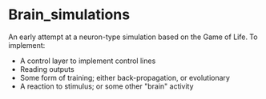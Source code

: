# Brain_simulations
An early attempt at a neuron-type simulation based on the Game of Life.
To implement:
  - A control layer to implement control lines
  - Reading outputs
  - Some form of training; either back-propagation, or evolutionary
  - A reaction to stimulus; or some other "brain" activity
